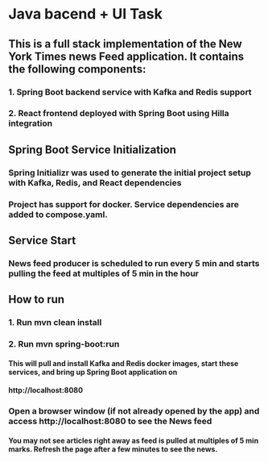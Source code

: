 # Java bacend + UI Task

## This is a full stack implementation of the New York Times news Feed application. It contains the following components:
### 1. Spring Boot backend service with Kafka and Redis support
### 2. React frontend deployed with Spring Boot using Hilla integration

## Spring Boot Service Initialization
### Spring Initializr was used to generate the initial project setup with Kafka, Redis, and React dependencies
### Project has support for docker. Service dependencies are added to compose.yaml.

## Service Start
### News feed producer is scheduled to run every 5 min and starts pulling the feed at multiples of 5 min in the hour

## How to run
### 1. Run mvn clean install
### 2. Run mvn spring-boot:run

#### This will pull and install Kafka and Redis docker images, start these services, and bring up Spring Boot application on 
#### http://localhost:8080

### Open a browser window (if not already opened by the app) and access http://localhost:8080 to see the News feed
#### You may not see articles right away as feed is pulled at multiples of 5 min marks. Refresh the page after a few minutes to see the news.


